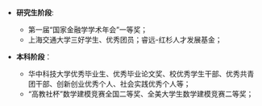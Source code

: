 
* **研究生阶段**:
  
  - 第一届“国家金融学学术年会”一等奖；
  - 上海交通大学三好学生、优秀团员；睿远-红杉人才发展基金；

* **本科阶段**：
  
  - 华中科技大学优秀毕业生、优秀毕业论文奖、校优秀学生干部、优秀共青团干部、创新创业优秀个人、社会实践优秀个人等；
  - “高教社杯”数学建模竞赛全国二等奖、全美大学生数学建模竞赛二等奖；

